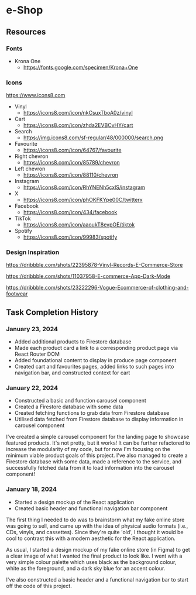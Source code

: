 # e-Shop

## Resources

### Fonts

- Krona One
  - https://fonts.google.com/specimen/Krona+One

### Icons

https://www.icons8.com

- Vinyl
  - https://icons8.com/icon/nkCsuxTboA0z/vinyl
- Cart
  - https://icons8.com/icon/zhda2EVBCvHY/cart
- Search
  - https://img.icons8.com/sf-regular/48/000000/search.png
- Favourite
  - https://icons8.com/icon/64767/favourite
- Right chevron
  - https://icons8.com/icon/85789/chevron
- Left chevron
  - https://icons8.com/icon/88110/chevron
- Instagram
  - https://icons8.com/icon/RhYNENh5cxlS/instagram
- X
  - https://icons8.com/icon/phOKFKYpe00C/twitterx
- Facebook
  - https://icons8.com/icon/434/facebook
- TikTok
  - https://icons8.com/icon/aaoukT8evpOE/tiktok
- Spotify
  - https://icons8.com/icon/99983/spotify

### Design Inspiration

https://dribbble.com/shots/22395878-Vinyl-Records-E-Commerce-Store

https://dribbble.com/shots/11037958-E-commerce-App-Dark-Mode

https://dribbble.com/shots/23222296-Vogue-Ecommerce-of-clothing-and-footwear

## Task Completion History

### January 23, 2024

- Added additional products to Firestore database
- Made each product card a link to a corresponding product page via React Router DOM
- Added foundational content to display in produce page component
- Created cart and favourites pages, added links to such pages into navigation bar, and constructed context for cart

### January 22, 2024

- Constructed a basic and function carousel component
- Created a Firestore database with some data
- Created fetching functions to grab data from Firestore database
- Utilised data fetched from Firestore database to display information in carousel component

I've created a simple carousel component for the landing page to showcase featured products. It's not pretty, but it works! It can be further refactored to increase the modularity of my code, but for now I'm focusing on the minimum viable product goals of this project. I've also managed to create a Firestore database with some data, made a reference to the service, and successfully fetched data from it to load information into the carousel component!

### January 18, 2024

- Started a design mockup of the React application
- Created basic header and functional navigation bar component

The first thing I needed to do was to brainstorm what my fake online store was going to sell, and came up with the idea of physical audio formats (i.e., CDs, vinyls, and cassettes). Since they're quite 'old', I thought it would be cool to contrast this with a modern aesthetic for the React application.

As usual, I started a design mockup of my fake online store (in Figma) to get a clear image of what I wanted the final product to look like. I went with a very simple colour palette which uses black as the background colour, white as the foreground, and a dark sky blue for an accent colour.

I've also constructed a basic header and a functional navigation bar to start off the code of this project.
